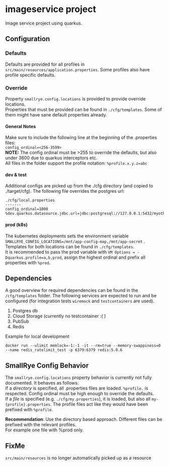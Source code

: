 # imageservice project

Image service project using quarkus.

## Configuration

### Defaults

Defaults are provided for all profiles in `src/main/resources/application.properties`. Some profiles also have profile
specific defaults.

### Override

Property `smallrye.config.locations` is provided to provide override locations.  
Properties that must be provided can be found in `./cfg/templates`. Some of them might have sane default properties
already.

#### General Notes

Make sure to include the following line at the beginning of the .properties files:  
`config_ordinal=<256-3599>`  
**NOTE:** The config ordinal must be >255 to override the defaults, but also under 3600 due to quarkus interceptors
etc.  
All files in the folder support the profile notation: `%profile.x.y.z=abc`

#### dev & test

Additional configs are picked up from the ./cfg directory (and copied to ./target/cfg). The following file overrides the
postgres url:

```
./cfg/local.properties
-------
config_ordinal=1000
%dev.quarkus.datasource.jdbc.url=jdbc:postgresql://127.0.0.1:5432/myotherdb
```

#### prod (k8s)

The kubernetes deployments sets the environment variable `SMALLRYE_CONFIG_LOCATIONS=/mnt/app-config-map,/mnt/app-secret`
.  
Templates for both locations can be found in `./cfg/templates`.  
It is recommended to pass the prod variable with `VM Options = -Dquarkus.profile=a,b,prod`, assign the highest ordinal
and prefix all properties with `%prod`.

## Dependencies

A good overview for required dependencies can be found in the `/cfg/templates` folder. The following services are
expected to run and be configured (for integration tests `wiremock` and `testcontainers` are used).

1. Postgres db
2. Cloud Storage (currently no testcontainer :( )
3. PubSub
4. Redis

Example for local development

```
docker run --ulimit memlock=-1:-1 -it --rm=true --memory-swappiness=0 --name redis_ratelimit_test -p 6379:6379 redis:5.0.6
```

## SmallRye Config Behavior

The `smallrye.config.locations` property behavior is currently not fully documented. It behaves as follows:  
If a *directory* is specified, all .properties files are loaded. `%profile.` is respected. Config ordinal must be high
enough to override the defaults.  
If a *file* is specified (e.g. `./cfg/my.properties`), it is loaded, but also all `my-{profile}.properties`. The profile
files act like they would have been prefixed with `%profile`.

**Recommendation**: Use the directory based approach. Different files can be prefixed with the relevant profiles.  
For example one file with %prod only.

## FixMe

`src/main/resources` is no longer automatically picked up as a resource